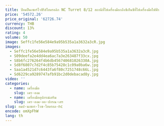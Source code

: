 ```yaml
---
title: ป้อมปืนเซอร์โวซีรีส์ไฮดรอลิก NC Turret 8/12 สถานีที่ใส่เครื่องมือกลึงซีเอ็นซีที่ใส่เครื่องมือไฟฟ้า
price: '54572.26'
price_original: '62726.74'
currency: THB
discount: 13%
rating: 4
volume: 50
image: Seffc1fe56e584e9a95b535a1a3632a3cR.jpg
images:
  - Seffc1fe56e584e9a95b535a1a3632a3cR.jpg
  - S09deefa2e4dd4ea6ac7a3e263487f33cx.jpg
  - S8b6fc276264f4b6db456740681026330A.jpg
  - Sd8f6807c7d2f4c85b75428c1c09a0ba6w.jpg
  - Saa1a4521d7c6443fa6f80c7251748c66L.jpg
  - Sd6229ca9289747afb91bc2d0debacad8y.jpg
video: ''
categories:
  - name: เครื่องมือ
    slug: เคร-องม
  - name: เครื่องมืออุปกรณ์เสริม
    slug: เคร-องม-ออ-ปกรณ-เสร
slug: อมป-นเซอร-โวซ-ไฮดรอล-nc
encode: omXpFhW
lang: th
---
```

  